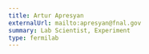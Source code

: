 ```yaml
---
title: Artur Apresyan
externalUrl: mailto:apresyan@fnal.gov
summary: Lab Scientist, Experiment
type: fermilab
---
```

